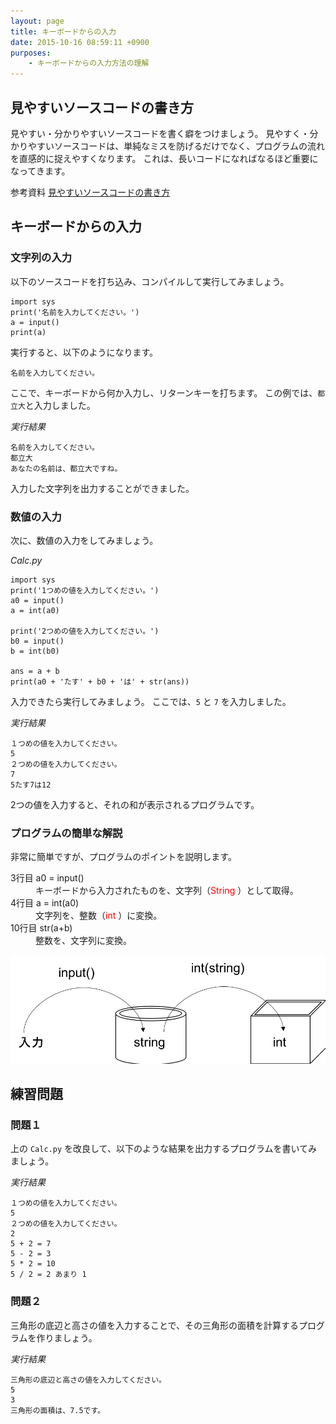 ```yaml
---
layout: page
title: キーボードからの入力
date: 2015-10-16 08:59:11 +0900
purposes:
    - キーボードからの入力方法の理解
---
```


見やすいソースコードの書き方
----------------------------

見やすい・分かりやすいソースコードを書く癖をつけましょう。
見やすく・分かりやすいソースコードは、単純なミスを防げるだけでなく、プログラムの流れを直感的に捉えやすくなります。
これは、長いコードになればなるほど重要になってきます。

<span class="label label-info">参考資料</span> [見やすいソースコードの書き方](../../appendix/coding_tips.html)

キーボードからの入力
--------------------

### 文字列の入力

以下のソースコードを打ち込み、コンパイルして実行してみましょう。


    import sys
    print('名前を入力してください。')
    a = input()
    print(a)


実行すると、以下のようになります。

    名前を入力してください。

ここで、キーボードから何か入力し、リターンキーを打ちます。
この例では、`都立大`と入力しました。

*実行結果*

    名前を入力してください。
    都立大
    あなたの名前は、都立大ですね。

入力した文字列を出力することができました。

### 数値の入力

次に、数値の入力をしてみましょう。

*Calc.py*<br>

    import sys
    print('1つめの値を入力してください。')
    a0 = input()
    a = int(a0)

    print('2つめの値を入力してください。')
    b0 = input()
    b = int(b0)

    ans = a + b
    print(a0 + 'たす' + b0 + 'は' + str(ans))

入力できたら実行してみましょう。
ここでは、`5` と `7` を入力しました。

*実行結果*

    １つめの値を入力してください。
    5
    ２つめの値を入力してください。
    7
    5たす7は12

2つの値を入力すると、それの和が表示されるプログラムです。

### プログラムの簡単な解説

非常に簡単ですが、プログラムのポイントを説明します。


<dl>
<dt>3行目 a0 = input() </dt>
<dd>キーボードから入力されたものを、文字列（<font color="red">String</font> ）として取得。</dd>
<dt>4行目 a = int(a0)</dt>
<dd>文字列を、整数（<font color="red">int</font> ）に変換。</dd>
<dt>10行目 str(a+b)</dt>
<dd>整数を、文字列に変換。</dd>
</dl>

![](./pic/calc_py.png)


練習問題
--------

### 問題１

上の `Calc.py` を改良して、以下のような結果を出力するプログラムを書いてみましょう。

*実行結果*

    １つめの値を入力してください。
    5
    ２つめの値を入力してください。
    2
    5 + 2 = 7
    5 - 2 = 3
    5 * 2 = 10
    5 / 2 = 2 あまり 1

### 問題２

三角形の底辺と高さの値を入力することで、その三角形の面積を計算するプログラムを作りましょう。

*実行結果*

    三角形の底辺と高さの値を入力してください。
    5
    3
    三角形の面積は、7.5です。